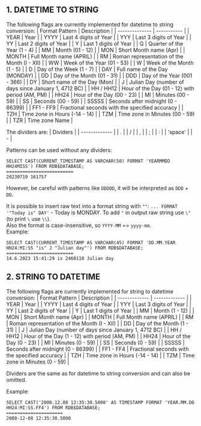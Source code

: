 ## 1. DATETIME TO STRING

The following flags are currently implemented for datetime to string conversion:
| Format Pattern | Description |
| -------------- | ----------- |
| YEAR | Year |
| YYYY | Last 4 digits of Year |
| YYY | Last 3 digits of Year |
| YY | Last 2 digits of Year |
| Y | Last 1 digits of Year |
| Q | Quarter of the Year (1 - 4) |
| MM | Month (01 - 12) |
| MON | Short Month name (Apr) |
| MONTH | Full Month name (APRIL) |
| RM | Roman representation of the Month (I - XII) |
| WW | Week of the Year (01 - 53) |
| W | Week of the Month (1 - 5) |
| D | Day of the Week (1 - 7) |
| DAY | Full name of the Day (MONDAY) |
| DD | Day of the Month (01 - 31) |
| DDD | Day of the Year (001 - 366) |
| DY | Short name of the Day (Mon) |
| J | Julian Day (number of days since January 1, 4712 BC) |
| HH / HH12 | Hour of the Day (01 - 12) with period (AM, PM)  |
| HH24 | Hour of the Day (00 - 23) |
| MI | Minutes (00 - 59) |
| SS | Seconds (00 - 59) |
| SSSSS | Seconds after midnight (0 - 86399) |
| FF1 - FF9 | Fractional seconds with the specified accuracy |
| TZH | Time zone in Hours  (-14 - 14) |
| TZM | Time zone in Minutes (00 - 59) |
| TZR | Time zone Name |

The dividers are:
| Dividers |
| ------------- |
| . |
| / |
| , |
| ; |
| : |
| 'space' |
| - |

Patterns can be used without any dividers:
```
SELECT CAST(CURRENT_TIMESTAMP AS VARCHAR(50) FORMAT 'YEARMMDD HH24MISS') FROM RDB$DATABASE;
=========================
20230719 161757
```
However, be careful with patterns like `DDDDD`, it will be interpreted as `DDD` + `DD`.  

It is possible to insert raw text into a format string with `""`: `... FORMAT '"Today is" DAY'` - Today is MONDAY. To add `"` in output raw string use `\"` (to print `\` use `\\`).   
Also the format is case-insensitive, so `YYYY-MM` == `yyyy-mm`.  
Example:
```
SELECT CAST(CURRENT_TIMESTAMP AS VARCHAR(45) FORMAT 'DD.MM.YEAR HH24:MI:SS "is" J "Julian day"') FROM RDB$DATABASE;
=========================
14.6.2023 15:41:29 is 2460110 Julian day
```

## 2. STRING TO DATETIME

The following flags are currently implemented for string to datetime conversion:
| Format Pattern | Description |
| ------------- | ------------- |
| YEAR | Year |
| YYYY | Last 4 digits of Year |
| YYY | Last 3 digits of Year |
| YY | Last 2 digits of Year |
| Y | Last 1 digits of Year |
| MM | Month (1 - 12) |
| MON | Short Month name (Apr) |
| MONTH | Full Month name (APRIL) |
| RM | Roman representation of the Month (I - XII) |
| DD | Day of the Month (1 - 31) |
| J | Julian Day (number of days since January 1, 4712 BC) |
| HH / HH12 | Hour of the Day (1 - 12) with period (AM, PM)  |
| HH24 | Hour of the Day (0 - 23) |
| MI | Minutes (0 - 59) |
| SS | Seconds (0 - 59) |
| SSSSS | Seconds after midnight (0 - 86399) |
| FF1 - FF4 | Fractional seconds with the specified accuracy |
| TZH | Time zone in Hours  (-14 - 14) |
| TZM | Time zone in Minutes (0 - 59) |

Dividers are the same as for datetime to string conversion and can also be omitted.

Example:
```
SELECT CAST('2000.12.08 12:35:30.5000' AS TIMESTAMP FORMAT 'YEAR.MM.DD HH24:MI:SS.FF4') FROM RDB$DATABASE;
=====================
2000-12-08 12:35:30.5000
```
